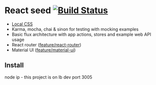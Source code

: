 # React seed [![Build Status](https://travis-ci.org/badsyntax/react-seed.svg?branch=master)](https://travis-ci.org/badsyntax/react-seed)


* [Local CSS](https://github.com/webpack/css-loader#local-scope)
* Karma, mocha, chai & sinon for testing with mocking examples
* Basic flux architecture with app actions, stores and example web API usage
* React router ([feature/react-router](https://github.com/badsyntax/react-seed/tree/feature/react-router))
* Material UI ([feature/material-ui](https://github.com/badsyntax/react-seed/tree/feature/material-ui))

## Install

node ip - this project is on lb
dev port 3005





